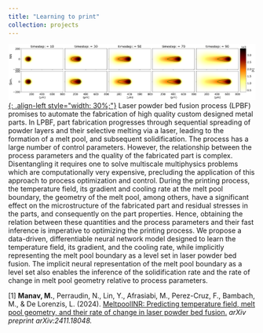 ```yaml
---
title: "Learning to print"
collection: projects
---
```


[![styled-image](/images/Leap.png){: .align-left style="width: 30%;"}](/images/Leap.png) Laser powder bed fusion process (LPBF) promises to automate the fabrication of high quality custom designed metal parts. In LPBF, part fabrication progresses through sequential spreading of powder layers and their selective melting via a laser, leading to the formation of a melt pool, and subsequent solidification. The process has a large number of control parameters. However, the relationship between the process parameters and the quality of the fabricated part is complex. Disentangling it requires one to solve multiscale multiphysics problems which are computationally very expensive, precluding the application of this approach to process optimization and control. During the printing process, the temperature field, its gradient and cooling rate at the melt pool boundary, the geometry of the melt pool, among others, have a significant effect on the microstructure of the fabricated part and residual stresses in the parts, and consequently on the part properties. Hence, obtaining the relation between these quantities and the process parameters and their fast inference is imperative to optimizing the printing process. We propose a data-driven, differentiable neural network model designed to learn the temperature field, its gradient, and the cooling rate, while implicitly representing the melt pool boundary as a level set in laser powder bed fusion. The implicit neural representation of the melt pool boundary as a level set also enables the inference of the solidification rate and the rate of change in melt pool geometry relative to process parameters.
  
[1] **Manav, M.**, Perraudin, N., Lin, Y., Afrasiabi, M., Perez-Cruz, F., Bambach, M., & De Lorenzis, L. (2024). <u><a href="https://arxiv.org/abs/2411.18048">MeltpoolINR: Predicting temperature field, melt pool geometry, and their rate of change in laser powder bed fusion</a>.</u> *arXiv preprint arXiv:2411.18048.*